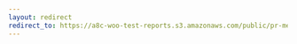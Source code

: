 ```yaml
---
layout: redirect
redirect_to: https://a8c-woo-test-reports.s3.amazonaws.com/public/pr-merge/43405/api/index.html
---
```

